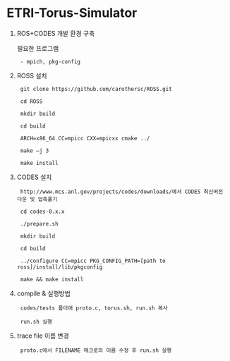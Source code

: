 # ETRI-Torus-Simulator

1. ROS+CODES 개발 환경 구축

	필요한 프로그램
	
		- mpich, pkg-config
		
2. ROSS 설치

		git clone https://github.com/carothersc/ROSS.git
		
		cd ROSS
	
		mkdir build
	
		cd build
	
		ARCH=x86_64 CC=mpicc CXX=mpicxx cmake ../
	
		make –j 3
	
		make install
	
3. CODES 설치

		http://www.mcs.anl.gov/projects/codes/downloads/에서 CODES 최신버전 다운 및 압축풀기
		
		cd codes-0.x.x
		
		./prepare.sh
		
		mkdir build
		
		cd build
		
		../configure CC=mpicc PKG_CONFIG_PATH=[path to ross]/install/lib/pkgconfig
		
		make && make install

4. compile & 실행방법

		codes/tests 폴더에 proto.c, torus.sh, run.sh 복사
		
		run.sh 실행

5. trace file 이름 변경

		proto.c에서 FILENAME 매크로의 이름 수정 후 run.sh 실행

